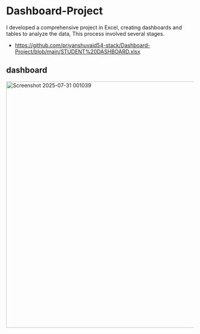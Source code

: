 # Dashboard-Project
I developed a comprehensive project in Excel, creating dashboards and tables to analyze the data, This process involved several stages.
- https://github.com/priyanshuvaid54-stack/Dashboard-Project/blob/main/STUDENT%20DASHBOARD.xlsx

## dashboard
<img width="1476" height="663" alt="Screenshot 2025-07-31 001039" src="https://github.com/user-attachments/assets/19d81f70-f345-4605-b01f-0beb0f227f37" />

